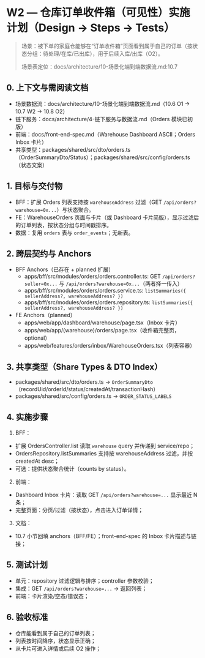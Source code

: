 # W2 — 仓库订单收件箱（可见性）实施计划（Design → Steps → Tests）

> 场景：被下单的家庭仓能够在“订单收件箱”页面看到属于自己的订单（按状态分组：待处理/在库/已出库），用于后续入库/出库（O2）。
>
> 场景表定位：docs/architecture/10-场景化端到端数据流.md:10.7

## 0. 上下文与需阅读文档
- 场景数据流：docs/architecture/10-场景化端到端数据流.md（10.6 O1 → 10.7 W2 → 10.8 O2）
- 链下服务：docs/architecture/4-链下服务与数据流.md（Orders 模块已初版）
- 前端：docs/front-end-spec.md（Warehouse Dashboard ASCII；Orders Inbox 卡片）
- 共享类型：packages/shared/src/dto/orders.ts（OrderSummaryDto/Status）；packages/shared/src/config/orders.ts（状态文案）

## 1. 目标与交付物
- BFF：扩展 Orders 列表支持按 `warehouseAddress` 过滤（GET `/api/orders?warehouse=0x...`）与状态聚合。
- FE：WarehouseOrders 页面与卡片（或 Dashboard 卡片简版），显示过滤后的订单列表，按状态分组与时间戳排序。
- 数据：复用 `orders` 表与 `order_events`；无新表。

## 2. 跨层契约与 Anchors
- BFF Anchors（已存在 + planned 扩展）
  - apps/bff/src/modules/orders/orders.controller.ts: GET `/api/orders?seller=0x...` 与 `/api/orders?warehouse=0x...`（两者择一传入）
  - apps/bff/src/modules/orders/orders.service.ts: `listSummaries({ sellerAddress?, warehouseAddress? })`
  - apps/bff/src/modules/orders/orders.repository.ts: `listSummaries({ sellerAddress?, warehouseAddress? })`
- FE Anchors（planned）
  - apps/web/app/dashboard/warehouse/page.tsx（Inbox 卡片）
  - apps/web/app/(warehouse)/orders/page.tsx（收件箱完整页，optional）
  - apps/web/features/orders/inbox/WarehouseOrders.tsx（列表容器）

## 3. 共享类型（Share Types & DTO Index）
- packages/shared/src/dto/orders.ts → `OrderSummaryDto`（recordUid/orderId/status/createdAt/transactionHash）
- packages/shared/src/config/orders.ts → `ORDER_STATUS_LABELS`

## 4. 实施步骤
1) BFF：
- 扩展 OrdersController.list 读取 `warehouse` query 并传递到 service/repo；
- OrdersRepository.listSummaries 支持按 warehouseAddress 过滤，并按 createdAt desc；
- 可选：提供状态聚合统计（counts by status）。

2) 前端：
- Dashboard Inbox 卡片：读取 GET `/api/orders?warehouse=...` 显示最近 N 条；
- 完整页面：分页/过滤（按状态），点击进入订单详情；

3) 文档：
- 10.7 小节回填 anchors（BFF/FE）；front-end-spec 的 Inbox 卡片描述与链接；

## 5. 测试计划
- 单元：repository 过滤逻辑与排序；controller 参数校验；
- 集成：GET `/api/orders?warehouse=...` → 返回列表；
- 前端：卡片渲染/空态/错误态；

## 6. 验收标准
- 仓库能看到属于自己的订单列表；
- 列表按时间降序，状态显示正确；
- 从卡片可进入详情或后续 O2 操作；
